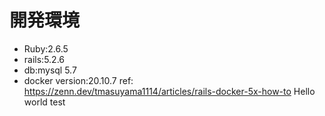 # 開発環境
- Ruby:2.6.5
- rails:5.2.6
- db:mysql 5.7
- docker version:20.10.7
ref: https://zenn.dev/tmasuyama1114/articles/rails-docker-5x-how-to
Hello world
test